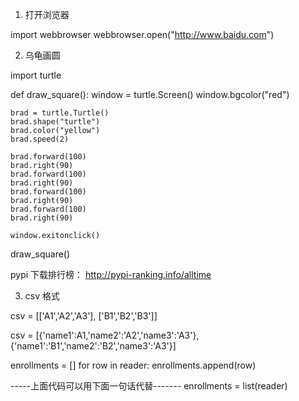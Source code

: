 1. 打开浏览器

import webbrowser
webbrowser.open("http://www.baidu.com")

2. 乌龟画圆

import turtle

def draw_square():
    window = turtle.Screen()
    window.bgcolor("red")


    brad = turtle.Turtle()
    brad.shape("turtle")
    brad.color("yellow")
    brad.speed(2)

    brad.forward(100)
    brad.right(90)
    brad.forward(100)
    brad.right(90)
    brad.forward(100)
    brad.right(90)
    brad.forward(100)
    brad.right(90)

    window.exitonclick()


draw_square()


pypi 下载排行榜：
http://pypi-ranking.info/alltime


3. csv 格式

csv = [['A1','A2','A3'],
      ['B1','B2','B3']]


csv = [{'name1':A1,'name2':'A2','name3':'A3'},
      {'name1':'B1','name2':'B2','name3':'A3'}]


enrollments = []
for row in reader:
    enrollments.append(row)

-----上面代码可以用下面一句话代替-------
enrollments = list(reader)
